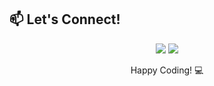 <!-- Contact -->
## 📫 Let's Connect!
<p align="center">
  <a href="mailto:saqlainrazee@gmail.com"><img src="https://img.shields.io/badge/-Email-D14836?style=for-the-badge&logo=gmail&logoColor=white"></a>
  <a href="https://www.linkedin.com/in/saqlainrazee/"><img src="https://img.shields.io/badge/-LinkedIn-0077B5?style=for-the-badge&logo=linkedin&logoColor=white"></a>
</p>

<p align="center">Happy Coding! 💻</p>
